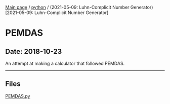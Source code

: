 [Main page](/) / [python](/python) / (2021-05-09: Luhn-Complicit Number Generator)[2021-05-09: Luhn-Complicit Number Generator]

# PEMDAS

## Date: 2018-10-23

An attempt at making a calculator that followed PEMDAS.

-----

## Files

[PEMDAS.py](PEMDAS.py)